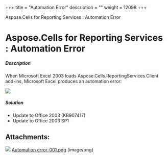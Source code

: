 +++
title = "Automation Error" 
description = "" 
weight = 12098 
+++

Aspose.Cells for Reporting Services : Automation Error  

# Aspose.Cells for Reporting Services : Automation Error


##### Description

When Microsoft Excel 2003 loads Aspose.Cells.ReportingServices.Client add-ins, Microsoft Excel produces an automation error:  
  
![](https://docs2.aspose.com/cells/reportingservices/attachments/6094880/6193264.png)

##### Solution

*   Update to Office 2003 (KB907417)
*   Update to Office 2003 SP1

## Attachments:

![](https://docs2.aspose.com/cells/reportingservices/images/icons/bullet_blue.gif) [Automation error-001.png](https://docs2.aspose.com/cells/reportingservices/attachments/6094880/6193264.png) (image/png)  

